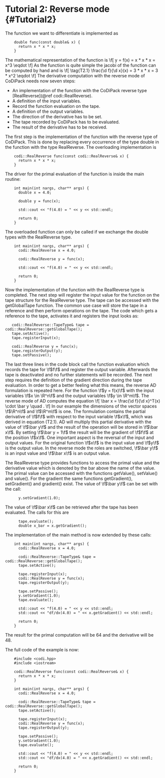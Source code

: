 Tutorial 2: Reverse mode      {#Tutorial2}
============


The function we want to differentiate is implemented as
~~~~{.cpp}
    double func(const double& x) {
      return x * x * x;
    }
~~~~

The mathematical representation of the function is
\f[
  y = f(x) = x * x * x = x^3 \eqdot
\f]
As the function is quite simple the jacobi of the function can be computed by hand and is
\f[
  \tag{T2.1}
  \frac{\d f}{\d x}(x) = 3 * x * x = 3 * x^2 \eqdot
\f]
The derivative computation with the reverse mode of CoDiPack needs now seven steps:
  - An implementation of the function with the CoDiPack reverse type [RealReverse](@ref codi::RealReverse).
  - A definition of the input variables.
  - Record the function evaluation on the tape.
  - A definition of the output variables.
  - The direction of the derivative has to be set.
  - The tape recorded by CoDiPack has to be evaluated.
  - The result of the derivative has to be received.

The first step is the implementation of the function with the reverse type of CoDiPack.
This is done by replacing every occurrence of the type double in the function with the type RealReverse.
The overloading implementation is
~~~~{.cpp}
    codi::RealReverse func(const codi::RealReverse& x) {
      return x * x * x;
    }
~~~~

The driver for the primal evaluation of the function is inside the main routine:
~~~~{.cpp}
    int main(int nargs, char** args) {
      double x = 4.0;

      double y = func(x);

      std::cout << "f(4.0) = " << y << std::endl;

      return 0;
    }
~~~~

The overloaded function can only be called if we exchange the double types with the RealReverse type.
~~~~{.cpp}
    int main(int nargs, char** args) {
      codi::RealReverse x = 4.0;

      codi::RealReverse y = func(x);

      std::cout << "f(4.0) = " << y << std::endl;

      return 0;
    }
~~~~

Now the implementation of the function with the RealReverse type is completed.
The next step will register the input value for the function on the tape structure for the RealReverse type.
The tape can be accessed with the getGlobalTape function.
The common use case will store the tape in a reference and then perform operations on the tape.
The code which gets a reference to the tape, activates it and registers the input looks as:
~~~~{.cpp}
   codi::RealReverse::TapeType& tape = codi::RealReverse::getGlobalTape();
   tape.setActive();
   tape.registerInput(x);

   codi::RealReverse y = func(x);
   tape.registerOutput(y);
   tape.setPassive();
~~~~
The last three lines in the code block call the function evaluation which records the tape for \f$f\f$ and
register the output variable.
Afterwards the tape is deactivated and no further statements will be recorded.
The next step requires the definition of the gradient direction during the tape evaluation.
In order to get a better feeling what this means, the reverse AD formulation is repeated here.
For the function \f$y = f(x)\f$  with the input variables \f$x \in \R^n\f$ and the output variables \f$y \in \R^m\f$.
The reverse mode of AD computes the equation
\f[
  \bar x = \frac{\d f}{\d x}^T(x) \cdot \bar y \quad .
\f]
In our example the dimensions of the vector spaces \f$\R^n\f$ and \f$\R^m\f$ is one.
The formulation contains the partial derivative of \f$f\f$ with respect to the input variable \f$x\f$,
which was derived in equation (T2.1).
AD will multiply this partial derivative with the value of \f$\bar y\f$ and the result of the operation will be stored in \f$\bar x\f$.
By setting \f$\bar y = 1\f$ the result will be the gradient of \f$f\f$ at the position \f$x\f$.
One important aspect is the reversal of the input and output values.
For the original function \f$x\f$ is the input value and \f$y\f$ is the output value.
In the reverse mode the roles are switched, \f$\bar y\f$ is an input value and \f$\bar x\f$ is an output value.

The RealReverse type provides functions to access the primal value and the derivative value which is denoted by the bar above the name of the value.
The primal value can be accessed with the functions getValue(), setValue() and value().
For the gradient the same functions getGradient(), setGradient() and gradient() exist.
The value of \f$\bar y\f$ can be set with the call:
~~~~{.cpp}
      y.setGradient(1.0);
~~~~
The value of \f$\bar x\f$ can be retrieved after the tape has been evaluated.
The calls for this are
~~~~{.cpp}
      tape.evaluate();
      double x_bar = x.getGradient();
~~~~

The implementation of the main method is now extended by these calls:
~~~~{.cpp}
    int main(int nargs, char** args) {
      codi::RealReverse x = 4.0;

      codi::RealReverse::TapeType& tape = codi::RealReverse::getGlobalTape();
      tape.setActive();

      tape.registerInput(x);
      codi::RealReverse y = func(x);
      tape.registerOutput(y);

      tape.setPassive();
      y.setGradient(1.0);
      tape.evaluate();

      std::cout << "f(4.0) = " << y << std::endl;
      std::cout << "df/dx(4.0) = " << x.getGradient() << std::endl;

      return 0;
    }
~~~~

The result for the primal computation will be 64 and the derivative will be 48.

The full code of the example is now:
~~~~{.cpp}
    #include <codi.hpp>
    #include <iostream>

    codi::RealReverse func(const codi::RealReverse& x) {
      return x * x * x;
    }

    int main(int nargs, char** args) {
      codi::RealReverse x = 4.0;

      codi::RealReverse::TapeType& tape = codi::RealReverse::getGlobalTape();
      tape.setActive();

      tape.registerInput(x);
      codi::RealReverse y = func(x);
      tape.registerOutput(y);

      tape.setPassive();
      y.setGradient(1.0);
      tape.evaluate();

      std::cout << "f(4.0) = " << y << std::endl;
      std::cout << "df/dx(4.0) = " << x.getGradient() << std::endl;

      return 0;
    }

~~~~
